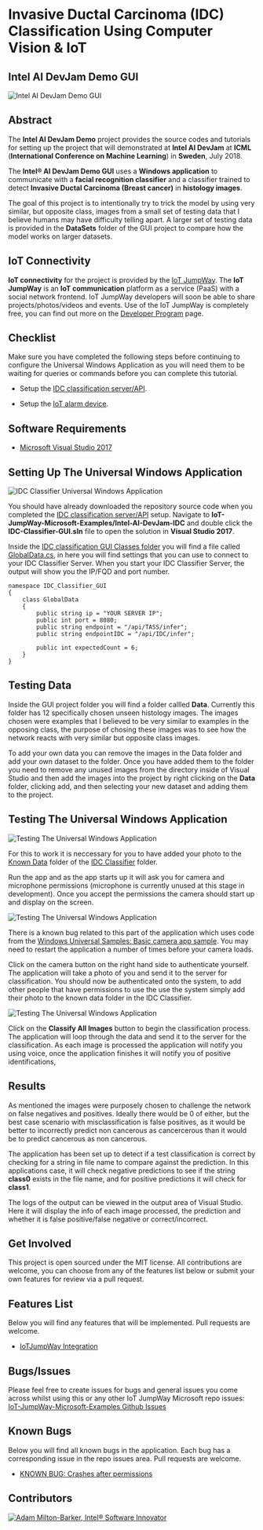 # Invasive Ductal Carcinoma (IDC) Classification Using Computer Vision & IoT
## Intel AI DevJam Demo GUI

![Intel AI DevJam Demo GUI](../IDC-Classifier/images/IDC-Classification.jpg)

## Abstract

The **Intel AI DevJam Demo** project provides the source codes and tutorials for setting up the project that will demonstrated at **Intel AI DevJam** at **ICML** (**International Conference on Machine Learning**) in **Sweden**, July 2018.

The **Intel® AI DevJam Demo GUI** uses a **Windows application** to communicate with a **facial recognition classifier** and a classifier trained to detect **Invasive Ductal Carcinoma (Breast cancer)** in **histology images**.

The goal of this project is to intentionally try to trick the model by using very similar, but opposite class, images from a small set of testing data that I believe humans may have difficulty telling apart. A larger set of testing data is provided in the **DataSets** folder of the GUI project to compare how the model works on larger datasets. 

## IoT Connectivity

**IoT connectivity** for the project is provided by the [IoT JumpWay](https://www.iotjumpway.tech "IoT JumpWay"). The **IoT JumpWay** is an **IoT communication** platform as a service (PaaS) with a social network frontend. IoT JumpWay developers will soon be able to share projects/photos/videos and events. Use of the IoT JumpWay is completely free, you can find out more on the [Developer Program](https://iot.techbubbletechnologies.com/developers/ "Developer Program") page.

## Checklist

Make sure you have completed the following steps before continuing to configure the Universal Windows Application as you will need them to be waiting for queries or commands before you can complete this tutorial. 

- Setup the [IDC classification server/API](https://github.com/iotJumpway/IoT-JumpWay-Microsoft-Examples/tree/master/Intel-AI-DevJam-IDC/IDC-Classifier "IDC classification server/API").

- Setup the [IoT alarm device](https://github.com/iotJumpway/IoT-JumpWay-Microsoft-Examples/tree/master/Intel-AI-DevJam-IDC/Dev-Kit-IoT-Alarm "IoT alarm device").

## Software Requirements

- [Microsoft Visual Studio 2017](https://www.visualstudio.com/downloads/ "Microsoft Visual Studio 2017")

## Setting Up The Universal Windows Application

![IDC Classifier Universal Windows Application](images/VS2017-Universal-Windows-App.jpg)

You should have already downloaded the repository source code when you completed the [IDC classification server/API](https://github.com/iotJumpway/IoT-JumpWay-Microsoft-Examples/tree/master/Intel-AI-DevJam-IDC/IDC-Classifier "IDC classification server/API") setup. Navigate to **IoT-JumpWay-Microsoft-Examples/Intel-AI-DevJam-IDC** and double click the **IDC-Classifier-GUI.sln** file to open the solution in **Visual Studio 2017**.

Inside the [IDC classification GUI Classes folder](https://github.com/iotJumpway/IoT-JumpWay-Microsoft-Examples/tree/master/Intel-AI-DevJam-IDC/IDC-Classifier-GUI/Classes "IDC classification GUI Classes folder") you will find a file called [GlobalData.cs](https://github.com/iotJumpway/IoT-JumpWay-Microsoft-Examples/tree/master/Intel-AI-DevJam-IDC/IDC-Classifier-GUI/Classes "GlobalData.cs"), in here you will find settings that you can use to connect to your IDC Classifier Server. When you start your IDC Classifier Server, the output will show you the IP/FQD and port number.

```
namespace IDC_Classifier_GUI
{
    class GlobalData
    {
        public string ip = "YOUR SERVER IP";
        public int port = 8080;
        public string endpoint = "/api/TASS/infer";
        public string endpointIDC = "/api/IDC/infer";

        public int expectedCount = 6;
    }
}
```

## Testing Data

Inside the GUI project folder you will find a folder callled **Data**. Currently this folder has 12 specifically chosen unseen histology images. The images chosen were examples that I believed to be very similar to examples in the opposing class, the purpose of chosing these images was to see how the network reacts with very similar but opposite class images.

To add your own data you can remove the images in the Data folder and add your own dataset to the folder. Once you have added them to the folder you need to remove any unused images from the directory inside of Visual Studio and then add the images into the project by right clicking on the **Data** folder, clicking add, and then selecting your new dataset and adding them to the project. 

## Testing The Universal Windows Application

![Testing The Universal Windows Application](images/permissions.jpg)

For this to work it is neccessary for you to have added your photo to the [Known Data](https://github.com/iotJumpway/IoT-JumpWay-Microsoft-Examples/tree/master/Intel-AI-DevJam-IDC/IDC-Classifier/data/known "Known Data") folder of the [IDC Classifier](https://github.com/iotJumpway/IoT-JumpWay-Microsoft-Examples/tree/master/Intel-AI-DevJam-IDC/IDC-Classifier "IDC Classifier") folder. 

Run the app and as the app starts up it will ask you for camera and microphone permissions (microphone is currently unused at this stage in development). Once you accept the permissions the camera should start up and display on the screen. 

![Testing The Universal Windows Application](images/camera-screen.jpg)

There is a known bug related to this part of the application which uses code from the [Windows Universal Samples: Basic camera app sample](https://github.com/Microsoft/Windows-universal-samples/tree/master/Samples/CameraStarterKit "Windows Universal Samples: Basic camera app sample"). You may need to restart the application a number of times before your camera loads. 

Click on the camera button on the right hand side to authenticate yourself. The application will take a photo of you and send it to the server for classification. You should now be authenticated onto the system, to add other people that have permissions to use the use the system simply add their photo to the known data folder in the IDC Classifier.

![Testing The Universal Windows Application](images/slides.jpg)

Click on the **Classify All Images** button to begin the classification process. The application will loop through the data and send it to the server for the classification. As each image is processed the application will notify you using voice, once the application finishes it will notify you of positive identifications, 

## Results

As mentioned the images were purposely chosen to challenge the network on false negatives and positives. Ideally there would be 0 of either, but the best case scenario with misclassification is false positives, as it would be better to incorrectly predict non cancerous as cancercerous than it would be to predict cancerous as non cancerous.

The application has been set up to detect if a test classification is correct by checking for a string in file name to compare against the prediction. In this applications case, it will check negative predictions to see if the string **class0** exists in the file name, and for positive predictions it will check for **class1**.

The logs of the output can be viewed in the output area of Visual Studio. Here it will display the info of each image processed, the prediction and whether it is false positive/false negative or correct/incorrect.

## Get Involved 
This project is open sourced under the MIT license. All contributions are welcome, you can choose from any of the features list below or submit your own features for review via a pull request. 

## Features List 
Below you will find any features that will be implemented. Pull requests are welcome.

- [IoTJumpWay Integration](https://www.iotjumpway.tech "IoTJumpWay Integration")

## Bugs/Issues

Please feel free to create issues for bugs and general issues you come across whilst using this or any other IoT JumpWay Microsoft repo issues: [IoT-JumpWay-Microsoft-Examples Github Issues](https://github.com/iotJumpway/IoT-JumpWay-Microsoft-Examples/issues "IoT-JumpWay-Microsoft-Examples Github Issues")

## Known Bugs
Below you will find all known bugs in the application. Each bug has a corresponding issue in the repo issues area. Pull requests are welcome.

- [KNOWN BUG: Crashes after permissions](https://github.com/iotJumpway/IoT-JumpWay-Microsoft-Examples/issues/1 "KNOWN BUG: Crashes after permissions")

## Contributors

[![Adam Milton-Barker, Intel® Software Innovator](../../images/Intel-Software-Innovator.jpg)](https://github.com/AdamMiltonBarker)


